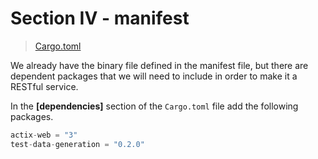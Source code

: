 # Section IV - manifest

> [Cargo.toml](https://github.com/dsietz/tdg-workshop/blob/master/rust-tdg/Cargo.toml)

We already have the binary file defined in the manifest file, but there are dependent packages that we will need to include in order to make it a RESTful service.

In the **\[dependencies\]** section of the `Cargo.toml` file add the following packages.

```rust
actix-web = "3"
test-data-generation = "0.2.0"
```

